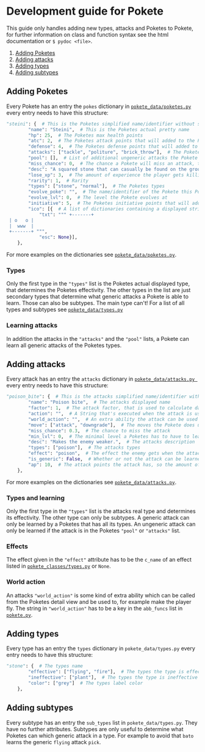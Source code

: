 # Development guide for Pokete
This guide only handles adding new types, attacks and Poketes to Pokete, for further information on class and function syntax see the html documentation or `$ pydoc <file>`.

1. [Adding Poketes](#adding-poketes)
2. [Adding attacks](#adding-attacks)
3. [Adding types](#adding-types)
4. [Adding subtypes](#adding-subtypes)

## Adding Poketes
Every Pokete has an entry the `pokes` dictionary in [`pokete_data/poketes.py`](./pokete_data/poketes.py) every entry needs to have this structure:

```Python
"steini": {  # This is the Poketes simplified name/identifier without spaces and in lowercase, which is used to refer to the Pokete in the game
        "name": "Steini",  # This is the Poketes actual pretty name
        "hp": 25,  # The Poketes max health points
        "atc": 2,  # The Poketes attack points that will added to the Poketes level
        "defense": 4,  # The Poketes defense points that will added to the Poketes level
        "attacks": ["tackle", "politure", "brick_throw"],  # The Poketes starting attacks
        "pool": [],  # List of additional ungeneric attacks the Pokete can learn
        "miss_chance": 0,  # The chance a Pokete will miss an attack, this is added to the attacks individual `miss_chance`
        "desc": "A squared stone that can casually be found on the ground.",  # The Poketes description
        "lose_xp": 3,  # The amount of experience the player gets killing the Pokete
        "rarity": 1,  # Rarity
        "types": ["stone", "normal"],  # The Poketes types
        "evolve_poke": "",  # The name/identifier of the Pokete this Pokete evolves to at a certain level
        "evolve_lvl": 0,  # The level the Pokete evolves at
        "initiative": 5,  # The Poketes initiative points that will added to the Poketes level, and determine what Pokete starts in a fight
        "ico": [{  # A list of dictionaries containing a displayed string and a color, all those strings will be layered over each other and represent the Pokete in the fight
            "txt": """ +-------+
 | o   o |
 |  www  |
 +-------+ """,
            "esc": None}],
    },
```

For more examples on the dictionaries see [`pokete_data/poketes.py`](./pokete_data/poketes).

### Types
Only the first type in the `"types"` list is the Poketes actual displayed type, that determines the Poketes effectivity. The other types in the list are just secondary types that determine what generic attacks a Pokete is able to learn. Those can also be subtypes. The main type can't!
For a list of all types and subtypes see [`pokete_data/types.py`](./pokete_data/types.py)

### Learning attacks
In addition the attacks in the `"attacks"` and the `"pool"` lists, a Pokete can learn all generic attacks of the Poketes types.


## Adding attacks
Every attack has an entry the `attacks` dictionary in [`pokete_data/attacks.py `](./pokete_data/attacks.py) every entry needs to have this structure:

```Python
"poison_bite": {  # This is the attacks simplified name/identifier without spaces and in lowercase, which is used to refer to the attack in the game
        "name": "Poison bite",  # The attacks displayed name
        "factor": 1,  # The attack factor, that is used to calculate damage
        "action": "",  # A String that's executed when the attack is used, to effect the Poketes or the enemies values (don't use this) 
        "world_action": "",  # An extra ability the attack can be used for
        "move": ["attack", "downgrade"],  # The moves the Pokete does using the attack
        "miss_chance": 0.3,  # The chance to miss the attack
        "min_lvl": 0,  # The minimal level a Poketes has to have to learn the attack
        "desc": "Makes the enemy weaker.",  # The attacks description
        "types": ["poison"],  # The attacks types
        "effect": "poison",  # The effect the enemy gets when the attack is used, default is None 
        "is_generic": False,  # Whether or not the attack can be learned by any Pokete of its types
        "ap": 10,  # The attack points the attack has, so the amount of times the attack can be used by a Pokete until the Pokete has to be healed
    },
```

For more examples on the dictionaries see [`pokete_data/attacks.py`](./pokete_data/attacks.py).

### Types and learning
Only the first type in the `"types"` list is the attacks real type and determines its effectivity. The other type can only be subtypes. A generic attack can only be learned by a Poketes that has all its types. An ungeneric attack can only be learned if the attack is in the Poketes `"pool"` or `"attacks"` list.

### Effects
The effect given in the `"effect"` attribute has to be the `c_name` of an effect listed in [`pokete_classes/types.py`](./pokete_classes/types.py ) or `None`.

### World action
An attacks `"world_action"` is some kind of extra ability which can be called from the Poketes detail view and be used to, for example make the player fly. The string in `"world_action"` has to be a key in the `abb_funcs` list in [`pokete.py`](./pokete.py).


## Adding types
Every type has an entry the `types` dictionary in `pokete_data/types.py` every entry needs to have this structure:

```Python
"stone": {  # The types name
        "effective": ["flying", "fire"],  # The types the type is effective against 
        "ineffective": ["plant"],  # The types the type is ineffective against
        "color": ["grey"]  # The types label color
    },
```

## Adding subtypes
Every subtype has an entry the `sub_types` list in `pokete_data/types.py`. They have no further attributes. Subtypes are only useful to determine what Poketes can which generic attack in a type. For example to avoid that `bato` learns the generic `flying` attack `pick`.
